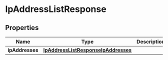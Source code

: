 
# IpAddressListResponse

## Properties
Name | Type | Description | Notes
------------ | ------------- | ------------- | -------------
**ipAddresses** | [**IpAddressListResponseIpAddresses**](IpAddressListResponseIpAddresses.md) |  |  [optional]



